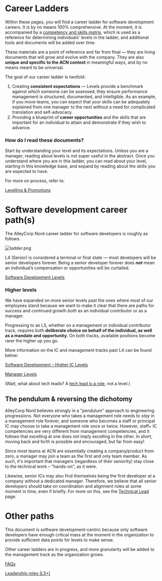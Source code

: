 # Career Ladders

Within these pages, you will find a career ladder for software development careers. It is by no means 100% comprehensive. At the moment, it is accompanied by a [competency and skills matrix](https://docs.google.com/spreadsheets/d/1ssMa8McQ37GDlHnCXmCJTo7w-Hf6CoiegzR3nrgVyNw/edit?usp=sharing), which is used as a reference for determining individuals’ levels in the ladder, and additional tools and documents will be added over time.

These materials are a point of reference and far from final — they are living documents that will grow and evolve with the company. They are also ****************************************************************************unique and specific to the ACN context**************************************************************************** in meaningful ways, and by no means meant to be universal.

The goal of our career ladder is twofold:

1. Creating **consistent expectations** — Levels provide a benchmark against which someone can be assessed; they ensure performance management is structured, documented, and intelligible. As an example, if you move teams, you can expect that your skills can be adequately explained from one manager to the next without a need for complicated translation and self-advocacy. 
2. Providing a blueprint of **career opportunities** and the skills that are important for an individual to attain and demonstrate if they wish to advance.

### How do I read these documents?

Start by understanding your level and its expectations. Unless you are a manager, reading about levels is not super useful in the abstract. Once you understand where you are in this ladder, you can read about your level, starting in this knowledge base, and expand by reading about the skills you are expected to have. 

For more on process, refer to:

[Levelling & Promotions](Levelling%20&%20Promotions%2059c0aa28184e4f8ba41068151e94a02c.md)

# Software development career path(s)

The AlleyCorp Nord career ladder for software developers is roughly as follows.

![ladder.png](ladder.png)

L4 (Senior) is considered a terminal or final state — most developers will be senior developers forever. Being a senior developer forever does ***not*** mean an individual’s compensation or opportunities will be curtailed.

[Software Development Levels](Software%20Development%20Levels%20640498e3fdb54c7eba41475a96d659b5.md)

### Higher levels

We have expanded on more senior levels past the ones where most of our employees stand because we want to make it clear that there are paths for success and continued growth *both* as an individual contributor or as a manager. 

Progressing to an L5, whether on a management or individual contributor track, requires both **deliberate choice on behalf of the individual, as well as a mandate and opportunity.** On both tracks, available positions become rarer the higher up you go. 

More information on the IC and management tracks past L4 can be found below:

[Software Development – Higher IC Levels](Software%20Development%20%E2%80%93%20Higher%20IC%20Levels%2050b2276256764e04a0316957d002fa6e.md)

[Manager Levels](Manager%20Levels%2012fdeda18daa4aca87ae559d7db979a7.md)

(Wait, what about tech leads? A [tech lead is a role](The%20Technical%20Lead%201a0d7a3555bc41b8a143434327214bb4.md), not a level.)

## The pendulum & reversing the dichotomy

AlleyCorp Nord believes strongly in a "pendulum" approach to engineering progressions. Not everyone who takes a management role needs to *stay* in a management role forever, and someone who becomes a staff or principal IC may choose to take a management role once or twice. However, staff+ IC competencies are very different from management competencies, and it follows that excelling at one does not imply excelling in the other. In short, moving back and forth is possible and encouraged, but far from easy!

Since most teams at ACN are essentially creating a company/product from zero, a manager may join a team as the first and only team member. As such, it's important that managers (regardless of their seniority) stay close to the technical work – "hands-on", as it were.

Likewise, senior ICs may also find themselves being the first developer at a company without a dedicated manager. Therefore, we believe that all senior developers should take on coordination and alignment roles at some moment in time, even if briefly. For more on this, see the [Technical Lead](The%20Technical%20Lead%201a0d7a3555bc41b8a143434327214bb4.md) page.

# Other paths

This document is software development-centric because only software developers have enough critical mass at the moment  in the organization to provide sufficient data points for levels to make sense. 

Other career ladders are in progress, and more granularity will be added to the management track as the organization grows. 

[FAQs](FAQs%20c1d11e7742184d649c52339d9225c599.md)

[Leadership roles (L5+)](Leadership%20roles%20(L5+)%2004509f166a0d43a1ad7dcf9481aad55f.md)